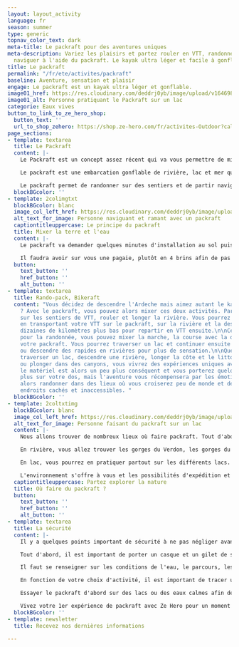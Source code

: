 ```yaml
---
layout: layout_activity
language: fr
season: summer
type: generic
topnav_color_text: dark
meta-title: Le packraft pour des aventures uniques
meta-description: Variez les plaisirs et partez rouler en VTT, randonner à pied et
  naviguer à l'aide du packraft. Le kayak ultra léger et facile à gonfler.
title: Le packraft
permalink: "/fr/ete/activites/packraft"
baseline: Aventure, sensation et plaisir
engage: Le packraft est un kayak ultra léger et gonflable.
image01_href: https://res.cloudinary.com/deddrj0yb/image/upload/v1646983748/website/summer/paxson-woelber-4RD_ixJIJUI-unsplash_1.jpg
image01_alt: Personne pratiquant le Packraft sur un lac
categorie: Eaux vives
button_to_link_to_ze_hero_shop:
  button_text: ''
  url_to_shop_zehero: https://shop.ze-hero.com/fr/activites-Outdoor?calessonstype=all&catypegenderlistsummer=all&calessonsactivitytype=all&start-date=
page_sections:
- template: textarea
  title: Le Packraft
  content: |-
    Le Packraft est un concept assez récent qui va vous permettre de mixer plusieurs disciplines pour des micros aventures en eaux vives. Vous pourrez en une journée rouler en [VTT](https://www.ze-hero.com/fr/ete/activites/vtt), ou [randonner à pied](https://www.ze-hero.com/fr/ete/activites/randonnee-montagne), et pagayer en packraft. Une nouvelle discipline, une nouvelle activité qui permet d'en mixer plusieurs et de vivre des itinéraires uniques. Que ce soit en eau calme ou en eau vive, vous pourrez pratiquer le packraft.

    Le packraft est une embarcation gonflable de rivière, lac et mer qui ressemble au kayak. Il est très léger (de 2kg à 6kg pour les doubles sièges) et très compact (il se range dans un sac à dos ou une sacoche de selle de vélo) et se gonfle en 5 minutes avec son sac de glonflage. Il se dégonfle également très facilement et rapidement pour se ranger directement dans son sac ultra-compact. Vous pourrez alors le mettre dans votre sac de randonnée. Il est très facile d'utilisation et ne demande pas d'avoir une pratique accrue du kayak pour pouvoir le maîtriser. Par sa taille et son volume, il sera très facilement maniable et sera très stable.

    Le packraft permet de randonner sur des sentiers et de partir naviguer sur une rivière pour atterrir plus bas et continuer son périple. Vous pouvez également le faire en VTT, de quoi combiner des disciplines et mixer ses aventures.
  blockBGcolor: ''
- template: 2colimgtxt
  blockBGcolor: blanc
  image_col_left_href: https://res.cloudinary.com/deddrj0yb/image/upload/v1646983786/website/summer/patrick-hendry-deujpAw_I2E-unsplash.jpg
  alt_text_for_image: Personne naviguant et ramant avec un packraft
  captiontitleuppercase: Le principe du packraft
  title: Mixer la terre et l'eau
  content: |-
    Le packraft va demander quelques minutes d'installation au sol puis quelques minutes de gonflage. Le gonflage se fait avec un sac en toile par transfert d’air ce qui permet d'aller beaucoup plus vite. Vous pouvez ensuite mettre votre matériel dans le packraft dans des poches zippées ou dans des sacs étanches attaché à l'intérieur. Il est donc également possible d'y fixer sur le devant du packraft votre VTT ou des skis ou autre matériel. Bien sûr en fonction de la pratique et de son utilisation, vous trouverez différents packraft. Certains seront ultralight et donc pour faire de simple traversée. Ensuite on va retrouver des modèles d'eaux vives, des modèles d'expéditions et des modèles doubles.

    Il faudra avoir sur vous une pagaie, plutôt en 4 brins afin de pas être encombré. Il est fortement conseillé d'avoir un casque ainsi qu'un gilet de sauvetage. En fonction du packraft vous pouvez également avoir une jupe pour vous protéger de l'eau et ne pas être mouillé. En fonction de la météo et de la saison, il faudra également s'équiper avec des vêtements plus chaud, imperméables, des gants etc.
  button:
    text_button: ''
    href_button: ''
    alt_button: ''
- template: textarea
  title: Rando-pack, Bikeraft
  content: "Vous décidez de descendre l'Ardeche mais aimez autant le kayak et le VTT
    ? Avec le packraft, vous pouvez alors mixer ces deux activités. Partez alors rouler
    sur les sentiers de VTT, rouler et longer la rivière. Vous pourrez ensuite partir,
    en transportant votre VTT sur le packraft, sur la rivière et la descendre quelques
    dizaines de kilomètres plus bas pour repartir en VTT ensuite.\n\nCela est identique
    pour la randonnée, vous pouvez mixer la marche, la course avec la descente sur
    votre packraft. Vous pourrez traverser un lac et continuer ensuite votre trek
    ou descendre des rapides en rivières pour plus de sensation.\n\nQue ce soit pour
    traverser un lac, descendre une rivière, longer la côte et le littoral sur mer
    ou plonger dans des canyons, vous vivrez des expériences uniques avec le packraft.\n\nCertes
    le matériel est alors un peu plus conséquent et vous porterez quelques kilos en
    plus sur votre dos, mais l'aventure vous récompensera par les émotions vécues.\n\nPartez
    alors randonner dans des lieux où vous croiserez peu de monde et découvrirez des
    endroits cachés et inaccessibles. "
  blockBGcolor: ''
- template: 2coltxtimg
  blockBGcolor: blanc
  image_col_left_href: https://res.cloudinary.com/deddrj0yb/image/upload/v1646983748/website/summer/paxson-woelber-4RD_ixJIJUI-unsplash.jpg
  alt_text_for_image: Personne faisant du packraft sur un lac
  content: |-
    Nous allons trouver de nombreux lieux où faire packraft. Tout d'abord vous pourrez en faire sur la mer facilement en longeant le littoral. Par exemple, vous traversez le massif de l'Esterel à pied ou VTT en partant de Théoule-sur-mer et arrivant à Anthéor. Puis vous revenez en longeant la côte, de quoi profiter d'un milieu naturel exceptionnel.

    En rivière, vous allez trouver les gorges du Verdon, les gorges du Tarn, les gorges de l'Ardeche. Il y a bien d'autres rivières où vous pourrez également en pratiquer. Il faudra se renseigner sur les conditions de navigation et savoir également les différentes classes des rapides pour votre sécurité.

    En lac, vous pourrez en pratiquer partout sur les différents lacs. Que ce soit pour les longer, les traverser, vous pourrez naviguer facilement.

    L'environnement s'offre à vous et les possibilités d'expédition et d'aventure s'élargissent.
  captiontitleuppercase: Partez explorer la nature
  title: Où faire du packraft ?
  button:
    text_button: ''
    href_button: ''
    alt_button: ''
- template: textarea
  title: La sécurité
  content: |-
    Il y a quelques points important de sécurité à ne pas négliger avant de partir faire du packraft.

    Tout d'abord, il est important de porter un casque et un gilet de sauvetage surtout si vous être en rivière. Il faut également des vêtements adaptés à la pratique surtout si l'eau est fraîche.

    Il faut se renseigner sur les conditions de l'eau, le parcours, les classes des rapides, la météo et toutes les informations importantes liées à l'environnement.

    En fonction de votre choix d'activité, il est important de tracer un itinéraire et de savoir également, une fois sur l'eau, où vous en êtes. Ne prenez pas de risque en partant sur des rapides trop difficiles et dangereux.

    Essayer le packraft d'abord sur des lacs ou des eaux calmes afin de comprendre correctement comment vous mettre, comment bien pagayer et vous tenir dessus.

    Vivez votre 1er expérience de packraft avec Ze Hero pour un moment riche en émotion et de découverte. Partez vivre une micro-aventure toute nouvelle pour des moments uniques.
  blockBGcolor: ''
- template: newsletter
  title: Recevez nos dernières informations

---
```

